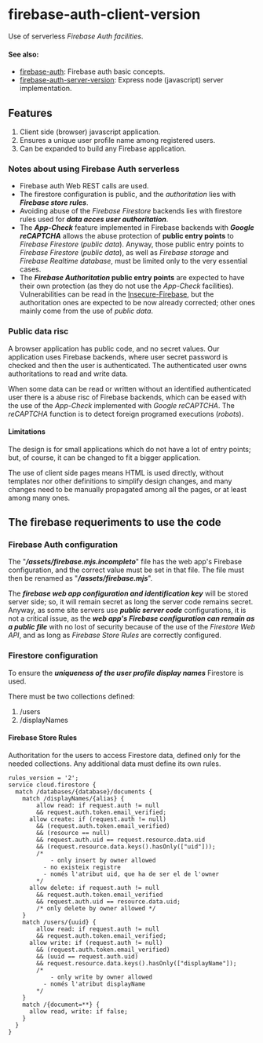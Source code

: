 # firebase-auth-client-version

Use of serverless *Firebase Auth facilities*.

#### See also:
- [firebase-auth](https://github.com/S-Cesc/firebase-auth): Firebase auth basic  concepts.
- [firebase-auth-server-version](https://github.com/S-Cesc/firebase-auth-server-version): Express node (javascript) server implementation.

## Features

1. Client side (browser) javascript application.
2. Ensures a unique user profile name among registered users.
3. Can be expanded to build any Firebase application.

### Notes about using Firebase Auth serverless

- Firebase auth Web REST calls are used.
- The firestore configuration is public, and the *authoritation* lies with ***Firebase store rules***.
- Avoiding abuse of the *Firebase Firestore* backends lies with firestore rules used for ***data acces user authoritation***.
- The ***App-Check*** feature implemented in Firebase backends with ***Google reCAPTCHA*** allows the abuse protection of **public entry points** to *Firebase Firestore* (*public data*). Anyway, those public entry points to *Firebase Firestore* (*public data*), as well as *Firebase storage* and *Firebase Realtime database*, must be limited only to the very essential cases.
- The ***Firebase Authoritation* public entry points** are expected to have their own protection (as they do not use the *App-Check* facilities). Vulnerabilities can be read in the [Insecure-Firebase](https://github.com/tauh33dkhan/Hacking-Insecure-Firebase-Database), but the authoritation ones are expected to be now already corrected; other ones mainly come from the use of *public data*.

### Public data risc

A browser application has public code, and no secret values. Our application uses Firebase backends, where user secret password is checked and then the user is authenticated. The authenticated user owns authoritations to read and write data.

When some data can be read or written without an identified authenticated user there is a abuse risc of Firebase backends, which can be eased with the use of the *App-Check* implemented with *Google reCAPTCHA*. The *reCAPTCHA* function is to detect foreign programed executions (*robots*).

#### Limitations

The design is for small applications which do not have a lot of entry points; but, of course, it can be changed to fit a bigger application.

The use of client side pages means HTML is used directly, without templates nor other definitions to simplify design changes, and many changes need to be manually propagated among all the pages, or at least among many ones.

## The firebase requeriments to use the code

### Firebase Auth configuration

The "***/assets/firebase.mjs.incompleto***" file has the web app's Firebase configuration, and the correct value must be set in that file. The file must then be renamed as "***/assets/firebase.mjs***".

The ***firebase web app configuration and identification key*** will be stored server side; so, it will remain secret as long the server code remains secret. Anyway, as some site servers use ***public server code*** configurations, it is not a critical issue, as the ***web app's Firebase configuration can remain as a public file*** with no lost of security because of the use of the *Firestore Web API*, and as long as *Firebase Store Rules* are correctly configured.

### Firestore configuration

To ensure the ***uniqueness of the user profile display names*** Firestore is used.

There must be two collections defined:
1. /users
2. /displayNames

#### Firebase Store Rules

Authoritation for the users to access Firestore data, defined only for the needed collections. Any additional data must define its own rules.

~~~
rules_version = '2';
service cloud.firestore {
  match /databases/{database}/documents {
    match /displayNames/{alias} {
    	allow read: if request.auth != null
      	&& request.auth.token.email_verified;
      allow create: if (request.auth != null)
        && (request.auth.token.email_verified)
      	&& (resource == null)
        && request.auth.uid == request.resource.data.uid
        && (request.resource.data.keys().hasOnly(["uid"]));
        /*
        	- only insert by owner allowed
          - no existeix registre
          - només l'atribut uid, que ha de ser el de l'owner
        */
      allow delete: if request.auth != null
      	&& request.auth.token.email_verified
      	&& request.auth.uid == resource.data.uid;
        /* only delete by owner allowed */
    }
    match /users/{uuid} {
    	allow read: if request.auth != null
      	&& request.auth.token.email_verified;
      allow write: if (request.auth != null)
        && (request.auth.token.email_verified)
        && (uuid == request.auth.uid)
        && request.resource.data.keys().hasOnly(["displayName"]);
        /*
        	- only write by owner allowed
          - només l'atribut displayName
        */
    }
    match /{document=**} {
      allow read, write: if false;
    }
  }
}
~~~

